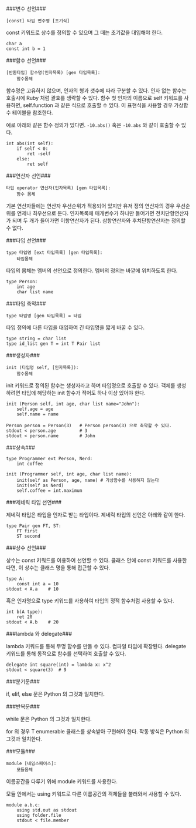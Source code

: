 ###변수 선언###
```
[const] 타입 변수명 [초기식]
```
const 키워드로 상수를 정의할 수 있으며 그 때는 초기값을 대입해야 한다.
```
char a
const int b = 1
```

###함수 선언###
```
[반환타입] 함수명(인자목록) [gen 타입목록]:
	함수몸체
```
함수명은 고유하지 않으며, 인자의 형과 갯수에 따라 구분할 수 있다.
인자 없는 함수는 호출시에 Ruby 처럼 괄호를 생략할 수 있다.
함수 첫 인자의 이름으로 self 키워드를 사용하면, self.function 과 같은 식으로 호출할 수 있다.
이 표현식을 사용할 경우 가상함수 테이블을 참조한다.

예로 아래와 같은 함수 정의가 있다면. `-10.abs()` 혹은 `-10.abs` 와 같이 호출할 수 있다.
```
int abs(int self):
	if self < 0:
		ret -self
	else:
		ret self
```

###연산자 선언###
```
타입 operator 연산자(인자목록) [gen 타입목록]:
	함수 몸체
```
기본 연산자들에는 연산자 우선순위가 적용되어 있지만
유저 정의 연산자의 경우 우선순위를 언제나 최우선으로 둔다.
인자목록에 매개변수가 하나만 들어가면 전치단항연산자가 되며
두 개가 들어가면 이항연산자가 된다.
삼항연산자와 후치단항연산자는 정의할 수 없다.

###타입 선언###
```
type 타입명 [ext 타입목록] [gen 타입목록]:
	타입몸체
```
타입의 몸체는 멤버의 선언으로 정의한다. 멤버의 정의는 바깥에 위치하도록 한다.
```
type Person:
	int age
	char list name
```

###타입 축약###
```
type 타입명 [gen 타입목록] = 타입
```
타입 정의에 다른 타입을 대입하여 긴 타입명을 짧게 바꿀 수 있다.
```
type string = char list
type id_list gen T = int T Pair list
```

###생성자###
```
init (타입명 self, [인자목록]):
	함수몸체
```
init 키워드로 정의된 함수는 생성자라고 하며 타입명으로 호출할 수 있다.
객체를 생성하려면 타입에 해당하는 init 함수가 적어도 하나 이상 있어야 한다.
```
init (Person self, int age, char list name="John"):
	self.age = age
	self.name = name

Person person = Person(3) 	# Person person(3) 으로 축약할 수 있다.
stdout < person.age 		# 3
stdout < person.name 		# John
```

###상속###

```
type Programmer ext Person, Nerd:
	int coffee

init (Programmer self, int age, char list name):
	init(self as Person, age, name)	# 가상함수를 사용하지 않는다
	init(self as Nerd)
	self.coffee = int.maximum
```

###제네릭 타입 선언###

제네릭 타입은 타입을 인자로 받는 타입이다.
제네릭 타입의 선언은 아래와 같이 한다.
```
type Pair gen FT, ST:
	FT first
	ST second
```

###상수 선언###

상수는 const 키워드를 이용하여 선언할 수 있다.
클래스 안에 const 키워드를 사용한다면, 이 상수는 클래스 명을 통해 접근할 수 있다.
```
type A:
	const int a = 10
stdout < A.a	# 10
```
혹은 인자명으로 type 키워드를 사용하여 타입의 정적 함수처럼 사용할 수 있다.
```
int b(A type):
	ret 20
stdout < A.b	# 20
```

###lambda 와 delegate###

lambda 키워드를 통해 무명 함수를 만들 수 있다. 컴파일 타임에 확장된다.
delegate 키워드를 통해 동적으로 함수를 선택하여 호출할 수 있다.
```
delegate int square(int) = lambda x: x^2
stdout < square(3) 	# 9
```

###분기문###

if, elif, else 문은 Python 의 그것과 일치한다.

###반복문###

while 문은 Python 의 그것과 일치한다.

for 의 경우 T enumerable 클래스를 상속받아 구현해야 한다.
작동 방식은 Python 의 그것과 일치한다.

###모듈###
```
module [네임스페이스]:
	모듈몸체
```
이름공간을 다루기 위해 module 키워드를 사용한다.

모듈 안에서는 using 키워드로 다른 이름공간의 객체들을 불러와서 사용할 수 있다.
```
module a.b.c:
	using std.out as stdout
	using folder.file
	stdout < file.member
```

